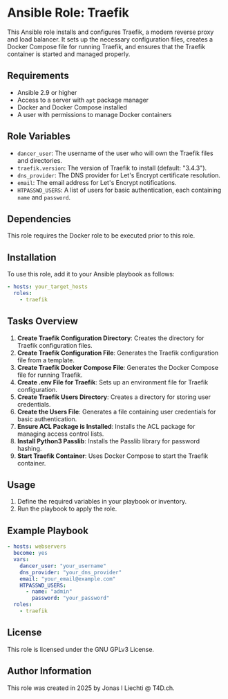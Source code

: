 # Ansible Role: Traefik

This Ansible role installs and configures Traefik, a modern reverse proxy and load balancer. It sets up the necessary configuration files, creates a Docker Compose file for running Traefik, and ensures that the Traefik container is started and managed properly.

## Requirements

- Ansible 2.9 or higher
- Access to a server with `apt` package manager
- Docker and Docker Compose installed
- A user with permissions to manage Docker containers

## Role Variables

- `dancer_user`: The username of the user who will own the Traefik files and directories.
- `traefik.version`: The version of Traefik to install (default: "3.4.3").
- `dns_provider`: The DNS provider for Let's Encrypt certificate resolution.
- `email`: The email address for Let's Encrypt notifications.
- `HTPASSWD_USERS`: A list of users for basic authentication, each containing `name` and `password`.

## Dependencies

This role requires the Docker role to be executed prior to this role.

## Installation

To use this role, add it to your Ansible playbook as follows:

```yaml
- hosts: your_target_hosts
  roles:
    - traefik
```

## Tasks Overview

1. **Create Traefik Configuration Directory**: Creates the directory for Traefik configuration files.
2. **Create Traefik Configuration File**: Generates the Traefik configuration file from a template.
3. **Create Traefik Docker Compose File**: Generates the Docker Compose file for running Traefik.
4. **Create .env File for Traefik**: Sets up an environment file for Traefik configuration.
5. **Create Traefik Users Directory**: Creates a directory for storing user credentials.
6. **Create the Users File**: Generates a file containing user credentials for basic authentication.
7. **Ensure ACL Package is Installed**: Installs the ACL package for managing access control lists.
8. **Install Python3 Passlib**: Installs the Passlib library for password hashing.
9. **Start Traefik Container**: Uses Docker Compose to start the Traefik container.

## Usage

1. Define the required variables in your playbook or inventory.
2. Run the playbook to apply the role.

## Example Playbook

```yaml
- hosts: webservers
  become: yes
  vars:
    dancer_user: "your_username"
    dns_provider: "your_dns_provider"
    email: "your_email@example.com"
    HTPASSWD_USERS:
      - name: "admin"
        password: "your_password"
  roles:
    - traefik
```

## License

This role is licensed under the GNU GPLv3 License.

## Author Information

This role was created in 2025 by Jonas I Liechti @ T4D.ch.
